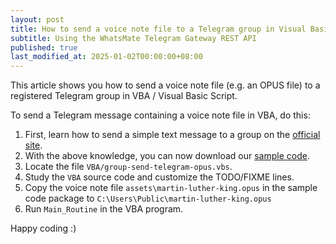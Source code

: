 ```yaml
---
layout: post
title: How to send a voice note file to a Telegram group in Visual Basic Script / VBA
subtitle: Using the WhatsMate Telegram Gateway REST API
published: true
last_modified_at: 2025-01-02T00:00:00+08:00
---
```



This article shows you how to send a voice note file (e.g. an OPUS file) to a registered Telegram group in VBA / Visual Basic Script.



To send a Telegram message containing a voice note file in VBA, do this:

1. First, learn how to send a simple text message to a group on the [official site](https://www.whatsmate.net/telegram-group-message-api.html).
2. With the above knowledge, you can now download our [sample code](https://github.com/whatsmate/telegram-demos/archive/master.zip).
3. Locate the file `VBA/group-send-telegram-opus.vbs`.  <script src="https://gist.github.com/whatsmate/d1555502bc90d09b0f228b7a08a73bce.js"></script>
4. Study the `VBA` source code and customize the TODO/FIXME lines.
5. Copy the voice note file `assets\martin-luther-king.opus` in the sample code package to `C:\Users\Public\martin-luther-king.opus`
6. Run `Main_Routine` in the VBA program.


Happy coding :) 


<br>
<script async src="//pagead2.googlesyndication.com/pagead/js/adsbygoogle.js"></script>
<ins class="adsbygoogle"
     style="display:inline-block;width:728px;height:90px"
     data-ad-client="ca-pub-7383487179928477"
     data-ad-slot="6959057004"></ins>
<script>
(adsbygoogle = window.adsbygoogle || []).push({});
</script>
<br>


